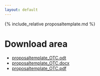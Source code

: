 ```yaml
---
layout: default
---
```



{% include_relative proposaltemplate.md %}

# Download area
- [proposaltemplate_OTC.odt](/proposaltemplate.odt)
- [proposaltemplate_OTC.docx](/proposaltemplate.docx)
- [proposaltemplate_OTC.pdf](/proposaltemplate.pdf)
